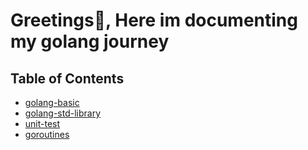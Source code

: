# Greetings👋, Here im documenting my golang journey

## Table of Contents

- [golang-basic](./golang-basic/)
- [golang-std-library](./golang-std-library/)
- [unit-test](./unit-test/)
- [goroutines](./goroutines/)
